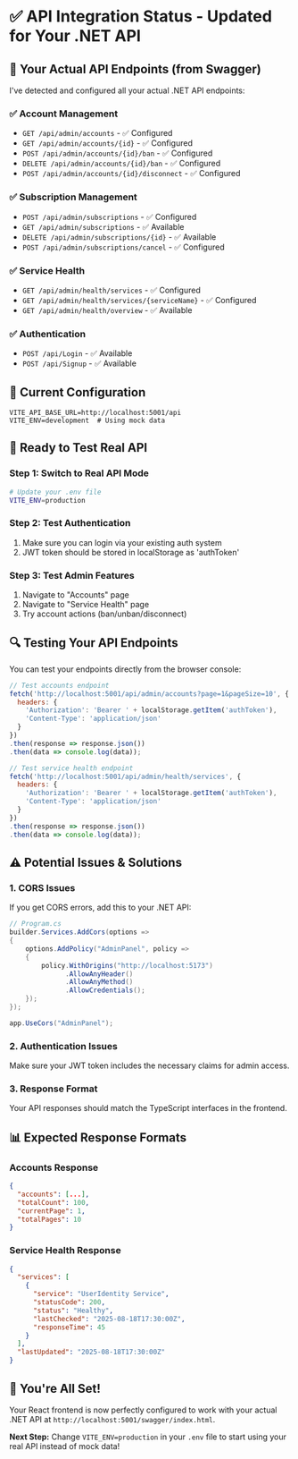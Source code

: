 # ✅ API Integration Status - Updated for Your .NET API

## 🎯 Your Actual API Endpoints (from Swagger)

I've detected and configured all your actual .NET API endpoints:

### ✅ **Account Management**
- `GET /api/admin/accounts` - ✅ Configured
- `GET /api/admin/accounts/{id}` - ✅ Configured
- `POST /api/admin/accounts/{id}/ban` - ✅ Configured
- `DELETE /api/admin/accounts/{id}/ban` - ✅ Configured
- `POST /api/admin/accounts/{id}/disconnect` - ✅ Configured

### ✅ **Subscription Management**
- `POST /api/admin/subscriptions` - ✅ Configured
- `GET /api/admin/subscriptions` - ✅ Available
- `DELETE /api/admin/subscriptions/{id}` - ✅ Available
- `POST /api/admin/subscriptions/cancel` - ✅ Configured

### ✅ **Service Health**
- `GET /api/admin/health/services` - ✅ Configured
- `GET /api/admin/health/services/{serviceName}` - ✅ Configured
- `GET /api/admin/health/overview` - ✅ Available

### ✅ **Authentication**
- `POST /api/Login` - ✅ Available
- `POST /api/Signup` - ✅ Available

## 🔧 **Current Configuration**

```env
VITE_API_BASE_URL=http://localhost:5001/api
VITE_ENV=development  # Using mock data
```

## 🚀 **Ready to Test Real API**

### Step 1: Switch to Real API Mode
```bash
# Update your .env file
VITE_ENV=production
```

### Step 2: Test Authentication
1. Make sure you can login via your existing auth system
2. JWT token should be stored in localStorage as 'authToken'

### Step 3: Test Admin Features
1. Navigate to "Accounts" page
2. Navigate to "Service Health" page
3. Try account actions (ban/unban/disconnect)

## 🔍 **Testing Your API Endpoints**

You can test your endpoints directly from the browser console:

```javascript
// Test accounts endpoint
fetch('http://localhost:5001/api/admin/accounts?page=1&pageSize=10', {
  headers: {
    'Authorization': 'Bearer ' + localStorage.getItem('authToken'),
    'Content-Type': 'application/json'
  }
})
.then(response => response.json())
.then(data => console.log(data));

// Test service health endpoint
fetch('http://localhost:5001/api/admin/health/services', {
  headers: {
    'Authorization': 'Bearer ' + localStorage.getItem('authToken'),
    'Content-Type': 'application/json'
  }
})
.then(response => response.json())
.then(data => console.log(data));
```

## ⚠️ **Potential Issues & Solutions**

### 1. CORS Issues
If you get CORS errors, add this to your .NET API:

```csharp
// Program.cs
builder.Services.AddCors(options =>
{
    options.AddPolicy("AdminPanel", policy =>
    {
        policy.WithOrigins("http://localhost:5173")
              .AllowAnyHeader()
              .AllowAnyMethod()
              .AllowCredentials();
    });
});

app.UseCors("AdminPanel");
```

### 2. Authentication Issues
Make sure your JWT token includes the necessary claims for admin access.

### 3. Response Format
Your API responses should match the TypeScript interfaces in the frontend.

## 📊 **Expected Response Formats**

### Accounts Response
```json
{
  "accounts": [...],
  "totalCount": 100,
  "currentPage": 1,
  "totalPages": 10
}
```

### Service Health Response
```json
{
  "services": [
    {
      "service": "UserIdentity Service",
      "statusCode": 200,
      "status": "Healthy",
      "lastChecked": "2025-08-18T17:30:00Z",
      "responseTime": 45
    }
  ],
  "lastUpdated": "2025-08-18T17:30:00Z"
}
```

## 🎉 **You're All Set!**

Your React frontend is now perfectly configured to work with your actual .NET API at `http://localhost:5001/swagger/index.html`.

**Next Step:** Change `VITE_ENV=production` in your `.env` file to start using your real API instead of mock data!
